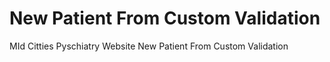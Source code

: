 # New Patient From Custom Validation
 MId Citties Pyschiatry Website New Patient From Custom Validation
